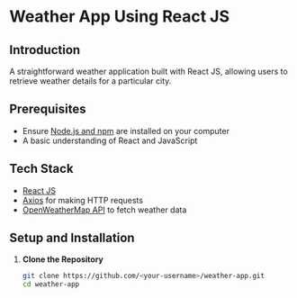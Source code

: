 # Weather App Using React JS

## Introduction
A straightforward weather application built with React JS, allowing users to retrieve weather details for a particular city.

## Prerequisites
- Ensure [Node.js and npm](https://nodejs.org/en/download/) are installed on your computer
- A basic understanding of React and JavaScript

## Tech Stack
- [React JS](https://reactjs.org/)
- [Axios](https://axios-http.com/) for making HTTP requests
- [OpenWeatherMap API](https://openweathermap.org/api) to fetch weather data

## Setup and Installation
1. **Clone the Repository**
   ```sh
   git clone https://github.com/<your-username>/weather-app.git
   cd weather-app

## 
